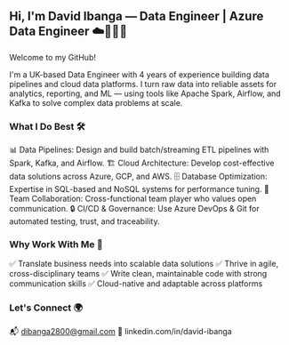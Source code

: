 ## Hi, I'm David Ibanga — Data Engineer | Azure Data Engineer ☁️👨🏾‍💻
Welcome to my GitHub!

I'm a UK-based Data Engineer with 4 years of experience building data pipelines and cloud data platforms. I turn raw data into reliable assets for analytics, reporting, and ML — using tools like Apache Spark, Airflow, and Kafka to solve complex data problems at scale.

### What I Do Best 🛠️
📊 Data Pipelines: Design and build batch/streaming ETL pipelines with Spark, Kafka, and Airflow.
🏗️ Cloud Architecture: Develop cost-effective data solutions across Azure, GCP, and AWS.
🗄️ Database Optimization: Expertise in SQL-based and NoSQL systems for performance tuning.
🌟 Team Collaboration: Cross-functional team player who values open communication.
🔒 CI/CD & Governance: Use Azure DevOps & Git for automated testing, trust, and traceability.

### Why Work With Me 🤝
✅ Translate business needs into scalable data solutions
✅ Thrive in agile, cross-disciplinary teams
✅ Write clean, maintainable code with strong communication skills
✅ Cloud-native and adaptable across platforms

### Let's Connect 🌍
📬 dibanga2800@gmail.com
🔗 linkedin.com/in/david-ibanga
